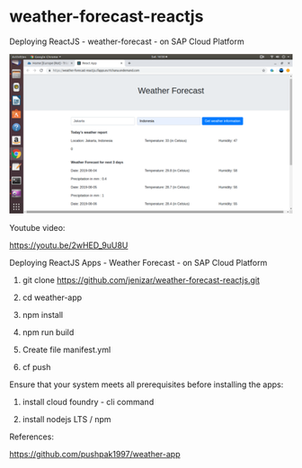# weather-forecast-reactjs
 Deploying ReactJS - weather-forecast - on SAP Cloud Platform
 
 ![alt text](https://github.com/jenizar/weather-forecast-reactjs/blob/master/Screenshot.png)
 
 Youtube video:
 
 https://youtu.be/2wHED_9uU8U
 
Deploying ReactJS Apps - Weather Forecast - on SAP Cloud Platform

1. git clone https://github.com/jenizar/weather-forecast-reactjs.git

2. cd weather-app

3. npm install

4. npm run build

5. Create file manifest.yml

6. cf push 


Ensure that your system meets all prerequisites before installing the apps:

1. install cloud foundry - cli command

2. install nodejs LTS / npm

References:

https://github.com/pushpak1997/weather-app

